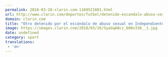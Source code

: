 ```yaml
---
permalink: 2018-03-28-clarin.com-1169521801.html
url: http://www.clarin.com/deportes/futbol/detenido-escandalo-abuso-sexual-independiente_0_HkgSaWY5M.html
domain: clarin.com
title: "Otro detenido por el escándalo de abuso sexual en Independiente"
image: https://images.clarin.com/2018/03/26/SyaGqA8cz_600x338__1.jpg
date: undefined
category: sport
translations: 
 - 'en'
---
```


